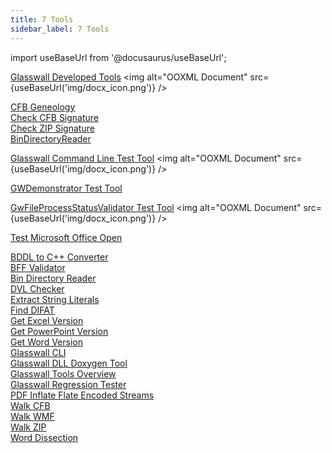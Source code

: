 ```yaml
---
title: 7 Tools 
sidebar_label: 7 Tools 
---
```


import useBaseUrl from '@docusaurus/useBaseUrl';

[Glasswall Developed Tools](artifacts/glasswall_developed_tools.doc) <img alt="OOXML Document" src={useBaseUrl('img/docx_icon.png')} />

[CFB Geneology](artifacts/CFBGeneology)  
[Check CFB Signature](artifacts/CheckCFBSignature)  
[Check ZIP Signature](artifacts/CheckZIPSignature)  
[BinDirectoryReader](artifacts/BinDirectoryReader.doc)
 
[Glasswall Command Line Test Tool](<artifacts/Glasswall Command Line Test Tool.docx>) <img alt="OOXML Document" src={useBaseUrl('img/docx_icon.png')} /> 

[GWDemonstrator Test Tool](artifacts/gwdemonstrator_test_tool)

[GwFileProcessStatusValidator Test Tool](<artifacts/GwFileProcessStatusValidator Test Tool.docx>) <img alt="OOXML Document" src={useBaseUrl('img/docx_icon.png')} />

[Test Microsoft Office Open](artifacts/TestMSOfficeOpen)  

[BDDL to C++ Converter](artifacts/BddToCppConverter)  
[BFF Validator](artifacts/BffValidator)  
[Bin Directory Reader](artifacts/BinDirectoryReader)  
[DVL Checker](artifacts/DvlChecker)  
[Extract String Literals](artifacts/ExtractStrLit)  
[Find DIFAT](artifacts/FindDIFAT)  
[Get Excel Version](artifacts/GetExcelVersion)  
[Get PowerPoint Version](artifacts/GetPowerPointVersion)  
[Get Word Version](artifacts/GetWordVersion)  
[Glasswall CLI](artifacts/GlasswallCLI)  
[Glasswall DLL Doxygen Tool](artifacts/GlasswallDLLDoxygenTool)  
[Glasswall Tools Overview](artifacts/GlasswallToolsOverview)  
[Glasswall Regression Tester](4-testing/artifacts/GwRegressionTester)  
[PDF Inflate Flate Encoded Streams ](artifacts/PdfInflateFlateDecode)  
[Walk CFB](artifacts/WalkCFB)  
[Walk WMF](artifacts/WalkWMF)  
[Walk ZIP](artifacts/WalkZIP)  
[Word Dissection](artifacts/WordDissection)
